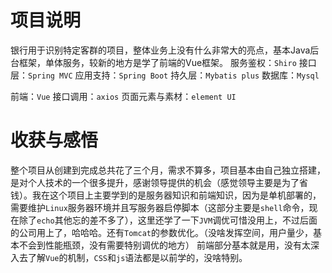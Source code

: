 # 项目说明
银行用于识别特定客群的项目，整体业务上没有什么非常大的亮点，基本Java后台框架，单体服务，较新的地方是学了前端的Vue框架。
服务鉴权：`Shiro`
接口层：`Spring MVC`
应用支持：`Spring Boot`
持久层：`Mybatis plus`
数据库：`Mysql`

前端：`Vue`
接口调用：`axios`
页面元素与素材：`element UI`

# 收获与感悟
整个项目从创建到完成总共花了三个月，需求不算多，项目基本由自己独立搭建，是对个人技术的一个很多提升，感谢领导提供的机会（感觉领导主要是为了省钱）。我在这个项目上主要学到的是服务器知识和前端知识，因为是单机部署的，需要维护`Linux`服务器环境并且写服务器启停脚本（这部分主要是`shell`命令，现在除了`echo`其他忘的差不多了），这里还学了一下`JVM`调优可惜没用上，不过后面的公司用上了，哈哈哈。还有`Tomcat`的参数优化。（没啥发挥空间，用户量少，基本不会到性能瓶颈，没有需要特别调优的地方）
前端部分基本就是用，没有太深入去了解`Vue`的机制，`CSS`和`js`语法都是以前学的，没啥特别。


